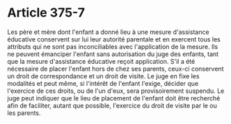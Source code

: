 # Article 375-7

Les père et mère dont l'enfant a donné lieu à une mesure d'assistance éducative conservent sur lui leur autorité parentale et en exercent tous les attributs qui ne sont pas inconciliables avec l'application de la mesure. Ils ne peuvent émanciper l'enfant sans autorisation du juge des enfants, tant que la mesure d'assistance éducative reçoit application.   S'il a été nécessaire de placer l'enfant hors de chez ses parents, ceux-ci conservent un droit de correspondance et un droit de visite. Le juge en fixe les modalités et peut même, si l'intérêt de l'enfant l'exige, décider que l'exercice de ces droits, ou de l'un d'eux, sera provisoirement suspendu. Le juge peut indiquer que le lieu de placement de l'enfant doit être recherché afin de faciliter, autant que possible, l'exercice du droit de visite par le ou les parents.